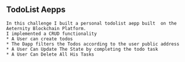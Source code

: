 ## TodoList Aepps
    In this challenge I built a personal todolist aepp built  on the Aeternity Blockchain Platform.
    I implemented a CRUD functionality
    * A User can create todos
    * The Dapp filters the Todos according to the user public address
    * A User Can Update The State by completing the todo task
    * A User Can Delete All His Tasks
    